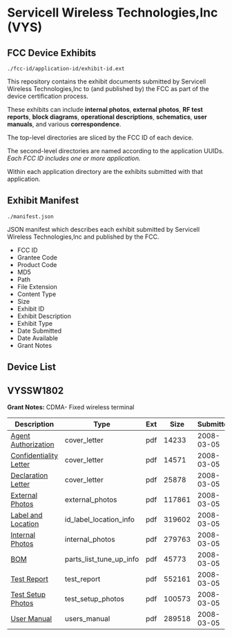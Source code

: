 # Servicell Wireless Technologies,Inc (VYS)
## FCC Device Exhibits

```
./fcc-id/application-id/exhibit-id.ext
```

This repository contains the exhibit documents submitted by Servicell Wireless Technologies,Inc to (and published by) the FCC as part of the device certification process.

These exhibits can include **internal photos**, **external photos**, **RF test reports**, **block diagrams**, **operational descriptions**, **schematics**, **user manuals**, and various **correspondence**.

The top-level directories are sliced by the FCC ID of each device.

The second-level directories are named according to the application UUIDs. *Each FCC ID includes one or more application.*

Within each application directory are the exhibits submitted with that application. 

## Exhibit Manifest

```
./manifest.json
```

JSON manifest which describes each exhibit submitted by Servicell Wireless Technologies,Inc and published by the FCC.

- FCC ID
- Grantee Code
- Product Code
- MD5
- Path
- File Extension
- Content Type
- Size
- Exhibit ID
- Exhibit Description
- Exhibit Type
- Date Submitted
- Date Available
- Grant Notes

## Device List
## VYSSW1802
**Grant Notes:** CDMA- Fixed wireless terminal

| Description | Type | Ext | Size | Submitted | Available |
| ----------- | ---- | --- | ---- | --------- | --------- |
| [Agent Authorization](VYSSW1802/022007a69ef5a3d032b7c0e6abc41919/909814.pdf) | cover_letter | pdf | 14233 | 2008-03-05 | 2008-03-05 |
| [Confidentiality Letter](VYSSW1802/022007a69ef5a3d032b7c0e6abc41919/909823.pdf) | cover_letter | pdf | 14571 | 2008-03-05 | 2008-03-05 |
| [Declaration Letter](VYSSW1802/022007a69ef5a3d032b7c0e6abc41919/909824.pdf) | cover_letter | pdf | 25878 | 2008-03-05 | 2008-03-05 |
| [External Photos](VYSSW1802/022007a69ef5a3d032b7c0e6abc41919/909817.pdf) | external_photos | pdf | 117861 | 2008-03-05 | 2008-03-05 |
| [Label and Location](VYSSW1802/022007a69ef5a3d032b7c0e6abc41919/909819.pdf) | id_label_location_info | pdf | 319602 | 2008-03-05 | 2008-03-05 |
| [Internal Photos](VYSSW1802/022007a69ef5a3d032b7c0e6abc41919/909818.pdf) | internal_photos | pdf | 279763 | 2008-03-05 | 2008-03-05 |
| [BOM](VYSSW1802/022007a69ef5a3d032b7c0e6abc41919/909816.pdf) | parts_list_tune_up_info | pdf | 45773 | 2008-03-05 | 2008-03-05 |
| [Test Report](VYSSW1802/022007a69ef5a3d032b7c0e6abc41919/909825.pdf) | test_report | pdf | 552161 | 2008-03-05 | 2008-03-05 |
| [Test Setup Photos](VYSSW1802/022007a69ef5a3d032b7c0e6abc41919/909822.pdf) | test_setup_photos | pdf | 100573 | 2008-03-05 | 2008-03-05 |
| [User Manual](VYSSW1802/022007a69ef5a3d032b7c0e6abc41919/909826.pdf) | users_manual | pdf | 289518 | 2008-03-05 | 2008-03-05 |
